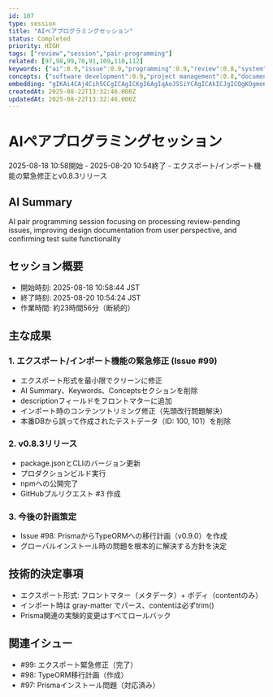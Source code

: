 ```yaml
---
id: 107
type: session
title: "AIペアプログラミングセッション"
status: Completed
priority: HIGH
tags: ["review","session","pair-programming"]
related: [97,98,99,78,91,109,110,112]
keywords: {"ai":0.9,"issue":0.9,"programming":0.9,"review":0.8,"system":0.8}
concepts: {"software development":0.9,"project management":0.8,"documentation":0.7,"testing":0.7,"quality assurance":0.7}
embedding: "gIKAi4CAj4Cih5CCgICAgICKgI6AgIqAoJSSiYCAgICAkICJgICQgKOgmo6AgICAgI+AgoCAj4CdoJ2NgICAgICIgICAgIiAjJWUj4CAgICAjoCFgICBgIGej4yAgICAgIWAjICAgICFkI2FgICAgICAgI+AgIeAlYWNgICAgIA="
createdAt: 2025-08-22T13:32:46.000Z
updatedAt: 2025-08-22T13:32:46.000Z
---
```


# AIペアプログラミングセッション

2025-08-18 10:58開始 - 2025-08-20 10:54終了 - エクスポート/インポート機能の緊急修正とv0.8.3リリース

## AI Summary

AI pair programming session focusing on processing review-pending issues, improving design documentation from user perspective, and confirming test suite functionality

## セッション概要
- 開始時刻: 2025-08-18 10:58:44 JST
- 終了時刻: 2025-08-20 10:54:24 JST
- 作業時間: 約23時間56分（断続的）

## 主な成果
### 1. エクスポート/インポート機能の緊急修正 (Issue #99)
- エクスポート形式を最小限でクリーンに修正
- AI Summary、Keywords、Conceptsセクションを削除
- descriptionフィールドをフロントマターに追加
- インポート時のコンテンツトリミング修正（先頭改行問題解決）
- 本番DBから誤って作成されたテストデータ（ID: 100, 101）を削除

### 2. v0.8.3リリース
- package.jsonとCLIのバージョン更新
- プロダクションビルド実行
- npmへの公開完了
- GitHubプルリクエスト #3 作成

### 3. 今後の計画策定
- Issue #98: PrismaからTypeORMへの移行計画（v0.9.0）を作成
- グローバルインストール時の問題を根本的に解決する方針を決定

## 技術的決定事項
- エクスポート形式: フロントマター（メタデータ）+ ボディ（contentのみ）
- インポート時は gray-matter でパース、contentは必ずtrim()
- Prisma関連の実験的変更はすべてロールバック

## 関連イシュー
- #99: エクスポート緊急修正（完了）
- #98: TypeORM移行計画（作成）
- #97: Prismaインストール問題（対応済み）
